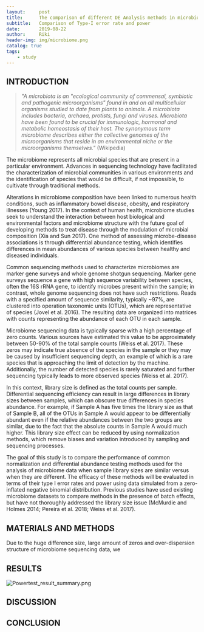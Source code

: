 ```yaml
---
layout:     post
title:      The comparison of different DE Analysis methods in microbiome sequencing data
subtitle:   Comparison of Type-I error rate and power
date:       2019-08-22
author:     Riki
header-img: img/microbiome.png
catalog: true
tags:
    - study
---
```


## INTRODUCTION
>_"A microbiota is an "ecological community of commensal, symbiotic and pathogenic microorganisms" found in and on all multicellular organisms studied to date from plants to animals. A microbiota includes bacteria, archaea, protists, fungi and viruses. Microbiota have been found to be crucial for immunologic, hormonal and metabolic homeostasis of their host. The synonymous term microbiome describes either the collective genomes of the microorganisms that reside in an environmental niche or the microorganisms themselves."_ (Wikipedia)

The microbiome represents all microbial species that are present in a particular environment. Advances in sequencing technology have facilitated the characterization of microbial communities in various environments and the identification of species that would be difficult, if not impossible, to cultivate through traditional methods. 

Alterations in microbiome composition have been linked to numerous health conditions, such as inflammatory bowel disease, obesity, and respiratory illnesses (Young 2017). In the context of human health, microbiome studies seek to understand the interaction between host biological and environmental factors and microbiome structure with the future goal of developing methods to treat disease through the modulation of microbial composition (Xia and Sun 2017). One method of assessing microbe-disease associations is through differential abundance testing, which identifies differences in mean abundances of various species between healthy and diseased individuals.

Common sequencing methods used to characterize microbiomes are marker gene surveys and whole genome shotgun sequencing. Marker gene surveys sequence a gene with high sequence variability between species, often the 16S rRNA gene, to identify microbes present within the sample; in contrast, whole genome sequencing does not have such restrictions. Reads with a specified amount of sequence similarity, typically ~97%, are clustered into operation taxonomic units (OTUs), which are representative of species (Jovel et al. 2016). The resulting data are organized into matrices with counts representing the abundance of each OTU in each sample.
	
Microbiome sequencing data is typically sparse with a high percentage of zero counts. Various sources have estimated this value to be approximately between 50-90% of the total sample counts (Weiss et al. 2017). These zeros may indicate true absence of the species in the sample or they may be caused by insufficient sequencing depth, an example of which is a rare species that is approaching the limit of detection by the machine. Additionally, the number of detected species is rarely saturated and further sequencing typically leads to more observed species (Weiss et al. 2017).

In this context, library size is defined as the total counts per sample. Differential sequencing efficiency can result in large differences in library sizes between samples, which can obscure true differences in species abundance. For example, if Sample A has five times the library size as that of Sample B, all of the OTUs in Sample A would appear to be differentially abundant even if the relative abundances between the two groups are similar, due to the fact that the absolute counts in Sample A would much higher. This library size effect can be reduced by using normalization methods, which remove biases and variation introduced by sampling and sequencing processes.

The goal of this study is to compare the performance of common normalization and differential abundance testing methods used for the analysis of microbiome data when sample library sizes are similar versus when they are different. The efficacy of these methods will be evaluated in terms of their type I error rates and power using data simulated from a zero-inflated negative binomial distribution. Previous studies have used existing microbiome datasets to compare methods in the presence of batch effects, but have not thoroughly addressed the library size issue (McMurdie and Holmes 2014; Pereira et al. 2018; Weiss et al. 2017).


## MATERIALS AND METHODS

Due to the huge difference size, large amount of zeros and over-dispersion structure of microbiome sequencing data, we 

## RESULTS

![Powertest_result_summary.png](https://i.loli.net/2019/08/21/49PQFLtcWmwDUuK.png)

## DISCUSSION

## CONCLUSION


